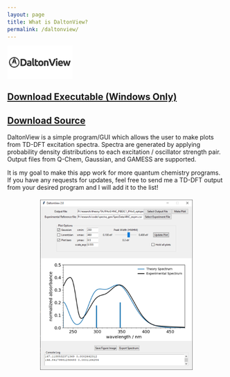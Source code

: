 ```yaml
---
layout: page
title: What is DaltonView?
permalink: /daltonview/
---
```


<img src="\images\daltonview.png" width="30%" align='center' />

## [Download Executable (Windows Only)](https://u.pcloud.link/publink/show?code=kZtH6J0Zrt1WgYHwmr7y36mGAX6E1LGzRJek) ##
## [Download Source](https://github.com/daltonian/daltonview) ##

DaltonView is a simple program/GUI which allows the user to make plots from TD-DFT excitation spectra. Spectra are generated by applying probability density distributions to each excitation / oscillator strength pair. Output files from Q-Chem, Gaussian, and GAMESS are supported. 

It is my goal to make this app work for more quantum chemistry programs. If you have any requests for updates, feel free to send me a TD-DFT output from your desired program and I will add it to the list!

<img src="\images\daltonview_screenshot.png" style="margin: 20px auto 20px; display: block; width: 70%;"/>
